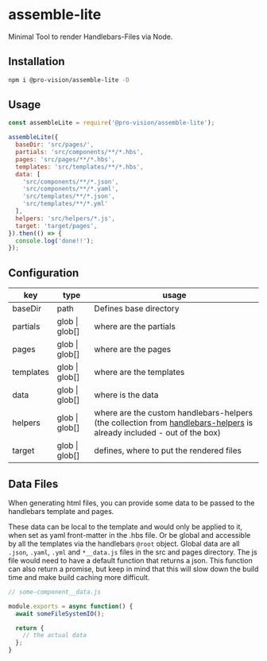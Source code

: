 # assemble-lite

Minimal Tool to render Handlebars-Files via Node.

## Installation

```sh
npm i @pro-vision/assemble-lite -D
```

## Usage

```js
const assembleLite = require('@pro-vision/assemble-lite');

assembleLite({
  baseDir: 'src/pages/',
  partials: 'src/components/**/*.hbs',
  pages: 'src/pages/**/*.hbs',
  templates: 'src/templates/**/*.hbs',
  data: [
    'src/components/**/*.json',
    'src/components/**/*.yaml',
    'src/templates/**/*.json',
    'src/templates/**/*.yml'
  ],
  helpers: 'src/helpers/*.js',
  target: 'target/pages',
}).then(() => {
  console.log('done!!');
});
```

## Configuration

| key           | type            |          usage                            |
| ------------- | ------          | -----------------------------             |
| baseDir       | path            | Defines base directory                    |
| partials  | glob \| glob[]  | where are the partials                    |
| pages     | glob \| glob[]  | where are the pages                       |
| templates | glob \| glob[]  | where are the templates                   |
| data      | glob \| glob[]  | where is the data                         |
| helpers   | glob \| glob[]  | where are the custom handlebars-helpers (the collection from [handlebars-helpers](https://www.npmjs.com/package/handlebars-helpers) is already included - out of the box)                   |
| target        | glob \| glob[]  | defines, where to put the rendered files  |

## Data Files

When generating html files, you can provide some data to be passed to the handlebars template and pages.

These data can be local to the template and would only be applied to it, when set as yaml front-matter in the .hbs file.
Or be global and accessible by all the templates via the handlebars `@root` object. Global data are all `.json`, `.yaml`, `.yml` and `*__data.js` files in the src and pages directory. The js file would need to have a default function that returns a json. This function can also return a promise, but keep in mind that this will slow down the build time and make build caching more difficult.

```js
// some-component__data.js

module.exports = async function() {
  await someFileSystemIO();

  return {
    // the actual data
  };
}
```
